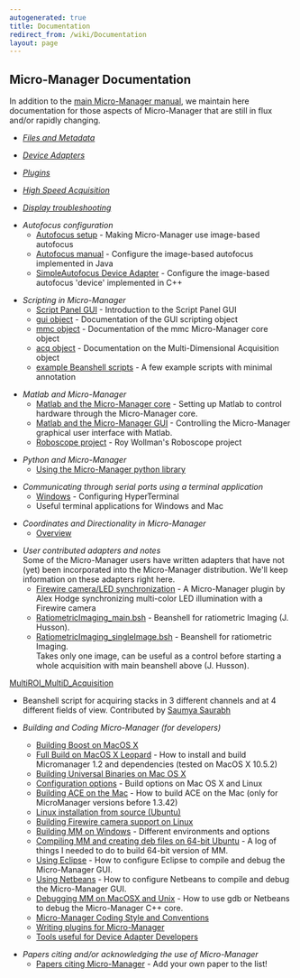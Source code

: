 ```yaml
---
autogenerated: true
title: Documentation
redirect_from: /wiki/Documentation
layout: page
---
```


## Micro-Manager Documentation

In addition to the [main Micro-Manager
manual](http://micro-manager.org/documentation.php), we maintain here
documentation for those aspects of Micro-Manager that are still in flux
and/or rapidly changing.

-   *[Files and Metadata](Files_and_Metadata)*

<!-- -->

-   *[Device Adapters](Device_Support)*

<!-- -->

-   *[Plugins](Plugins)*

<!-- -->

-   *[High Speed Acquisition](High_Speed_Acquisition_in_Micro-Manager)*

<!-- -->

-   *[Display troubleshooting](Display_troubleshooting)*

<!-- -->

-   *Autofocus configuration*
    -   [Autofocus setup](Autofocus_setup) - Making
        Micro-Manager use image-based autofocus
    -   [Autofocus manual](Autofocus_manual) - Configure the
        image-based autofocus implemented in Java
    -   [SimpleAutofocus Device
        Adapter](SimpleAutofocus) - Configure the
        image-based autofocus 'device' implemented in C++

<!-- -->

-   *Scripting in Micro-Manager*
    -   [Script Panel GUI](Script_Panel_GUI) - Introduction
        to the Script Panel GUI
    -   [gui
        object](http://micro-manager.org/content/doc/mmstudio/org/micromanager/api/ScriptInterface.html) -
        Documentation of the GUI scripting object
    -   [mmc
        object](http://micro-manager.org/content/doc/mmcore_api/html/class_c_m_m_core.html) -
        Documentation of the mmc Micro-Manager core object
    -   [acq
        object](http://micro-manager.org/content/doc/mmstudio/org/micromanager/api/AcquisitionEngine.html) -
        Documentation on the Multi-Dimensional Acquisition object
    -   [example Beanshell
        scripts](example_Beanshell_scripts) - A few example
        scripts with minimal annotation

<!-- -->

-   *Matlab and Micro-Manager*
    -   [Matlab and the Micro-Manager
        core](Matlab_Configuration) - Setting up Matlab to
        control hardware through the Micro-Manager core.
    -   [Matlab and the Micro-Manager
        GUI](Matlab_and_the_Micro-Manager_GUI) - Controlling
        the Micro-Manager graphical user interface with Matlab.
    -   [Roboscope project](Roboscope_project) - Roy
        Wollman's Roboscope project

<!-- -->

-   *Python and Micro-Manager*
    -   [Using the Micro-Manager python
        library](Using_the_Micro-Manager_python_library)

<!-- -->

-   *Communicating through serial ports using a terminal application*
    -   [Windows](Windows) - Configuring HyperTerminal
    -   Useful terminal applications for Windows and Mac

<!-- -->

-   *Coordinates and Directionality in Micro-Manager*
    -   [Overview](Coordinates_and_Directionality)

<!-- -->

-   *User contributed adapters and notes*  
    Some of the Micro-Manager users have written adapters that have not
    (yet) been incorporated into the Micro-Manager distribution. We'll
    keep information on these adapters right here.
    -   [Firewire camera/LED
        synchronization](http://flybrain.mrc-lmb.cam.ac.uk/dokuwiki/doku.php?id=alex:projects:fluorescent_imaging:start) -
        A Micro-Manager plugin by Alex Hodge synchronizing multi-color
        LED illumination with a Firewire camera
    -   [RatiometricImaging_main.bsh](/media/files/RatiometricImaging_main.bsh) -
        Beanshell for ratiometric Imaging (J. Husson).
    -   [RatiometricImaging_singleImage.bsh](/media/files/RatiometricImaging_singleImage.bsh) -
        Beanshell for ratiometric Imaging.  
        Takes only one image, can be useful as a control before starting
        a whole acquisition with main beanshell above (J. Husson).

[MultiROI_MultiD_Acquisition](/media/files/MultiROI_MultiD_Acquisition_V1.7_10122010_(2).bsh)
- Beanshell script for acquiring stacks in 3 different channels and at 4
different fields of view. Contributed by [Saumya
Saurabh](http://valelab.ucsf.edu/~nico/MMwiki/index.php/User:Saumya)

-   *Building and Coding Micro-Manager (for developers)*
    -   [Building Boost on MacOS
        X](Building_Boost_on_MacOS_X)
    -   [Full Build on MacOS X
        Leopard](Full_Build_on_MacOS_X_Leopard) - How to
        install and build Micromanager 1.2 and dependencies (tested on
        MacOS X 10.5.2)
    -   [Building Universal Binaries on Mac OS
        X](Building_Universal_Binaries_on_Mac_OS_X)
    -   [Configuration options](Configuration_options) -
        Build options on Mac OS X and Linux
    -   [Building ACE on the Mac](Building_ACE_on_the_Mac) -
        How to build ACE on the Mac (only for MicroManager versions
        before 1.3.42)
    -   [Linux installation from source
        (Ubuntu)](Linux_installation_from_source_(Ubuntu))
    -   [Building Firewire camera support on
        Linux](Building_Firewire_camera_support_on_Linux)
    -   [Building MM on Windows](Building_MM_on_Windows) -
        Different environments and options
    -   [Compiling MM and creating deb files on 64-bit
        Ubuntu](Compiling_MM_and_creating_deb_files_on_64-bit_Ubuntu) -
        A log of things I needed to do to build 64-bit version of MM.
    -   [Using Eclipse](Using_Eclipse) - How to configure
        Eclipse to compile and debug the Micro-Manager GUI.
    -   [Using Netbeans](Using_Netbeans) - How to configure
        Netbeans to compile and debug the Micro-Manager GUI.
    -   [Debugging MM on MacOSX and
        Unix](Debugging_MM_on_MacOSX_and_Unix) - How to use
        gdb or Netbeans to debug the Micro-Manager C++ core.
    -   [Micro-Manager Coding Style and
        Conventions](Micro-Manager_Coding_Style_and_Conventions)
    -   [Writing plugins for
        Micro-Manager](Writing_plugins_for_Micro-Manager)
    -   [Tools useful for Device Adapter
        Developers](Free_third-party_tools_for_testing_communications_with_hardware)

<!-- -->

-   *Papers citing and/or acknowledging the use of Micro-Manager*
    -   [Papers citing
        Micro-Manager](Papers_citing_Micro-Manager) - Add
        your own paper to the list!

